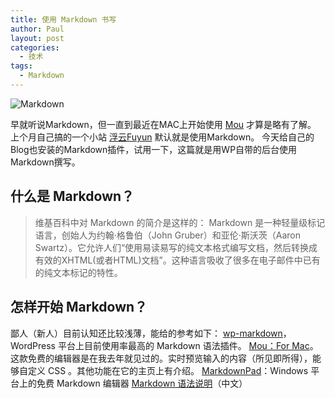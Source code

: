 ```yaml
---
title: 使用 Markdown 书写
author: Paul
layout: post
categories:
  - 技术
tags:
  - Markdown
--- 
```


![Markdown](http://img.hz.mk/2014-0103/mdmas2.jpg)

早就听说Markdown，但一直到最近在MAC上开始使用 [Mou](http://mouapp.com/) 才算是略有了解。 上个月自己搞的一个小站 [浮云Fuyun](http://www.fuyun.cf) 默认就是使用Markdown。 今天给自己的Blog也安装的Markdown插件，试用一下，这篇就是用WP自带的后台使用Markdown撰写。

## 什么是 Markdown？

> 维基百科中对 Markdown 的简介是这样的： Markdown 是一种轻量级标记语言，创始人为约翰·格鲁伯（John Gruber）和亚伦·斯沃茨（Aaron Swartz）。它允许人们“使用易读易写的纯文本格式编写文档，然后转换成有效的XHTML(或者HTML)文档”。这种语言吸收了很多在电子邮件中已有的纯文本标记的特性。

## 怎样开始 Markdown？

鄙人（新人）目前认知还比较浅薄，能给的参考如下： [wp-markdown](https://wordpress.org/plugins/wp-markdown/)，WordPress 平台上目前使用率最高的 Markdown 语法插件。 [Mou：For Mac](http://mouapp.com/)。这款免费的编辑器是在我去年就见过的。实时预览输入的内容（所见即所得），能够自定义 CSS 。其他功能在它的主页上有介绍。 [MarkdownPad](http://markdownpad.com/)：Windows 平台上的免费 Markdown 编辑器 [Markdown 语法说明](http://wowubuntu.com/markdown/)（中文）

